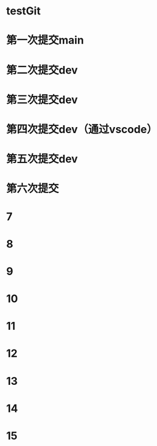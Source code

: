 # testGit
# 第一次提交main
# 第二次提交dev
# 第三次提交dev
# 第四次提交dev（通过vscode）
# 第五次提交dev
# 第六次提交
# 7

# 8

# 9

# 10

# 11

# 12

# 13

# 14

# 15